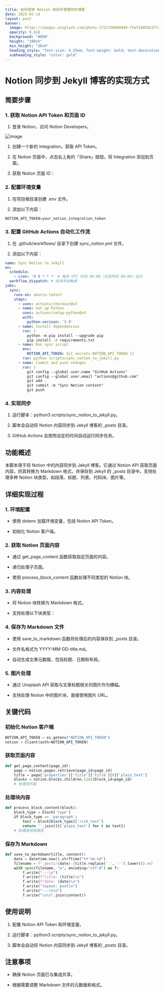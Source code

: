```yaml
---
title: 如何使用 Notion 来同步管理你的博客
date: 2025-02-14
layout: post
banner:
  image: https://images.unsplash.com/photo-1721750690949-f5ef18059227?crop=entropy&cs=tinysrgb&fit=max&fm=jpg&ixid=M3w2OTIwMzJ8MHwxfHJhbmRvbXx8fHx8fHx8fDE3Mzk1NTc1NTN8&ixlib=rb-4.0.3&q=80&w=1080
  opacity: 0.618
  background: "#000"
  height: "100vh"
  min_height: "38vh"
  heading_style: "font-size: 4.25em; font-weight: bold; text-decoration: underline"
  subheading_style: "color: gold"
---
```


# Notion 同步到 Jekyll 博客的实现方式

## 简要步骤

### 1. 获取 Notion API Token 和页面 ID

1. 登录 Notion，访问 Notion Developers。

![image](https://prod-files-secure.s3.us-west-2.amazonaws.com/a7a0cc5a-89b9-4cda-8686-1fba0ca52f40/d19c1afe-dea5-4312-9333-786b0ba83054/image.png?X-Amz-Algorithm=AWS4-HMAC-SHA256&X-Amz-Content-Sha256=UNSIGNED-PAYLOAD&X-Amz-Credential=ASIAZI2LB4666HLLZ4ZN%2F20250214%2Fus-west-2%2Fs3%2Faws4_request&X-Amz-Date=20250214T182553Z&X-Amz-Expires=3600&X-Amz-Security-Token=IQoJb3JpZ2luX2VjEAoaCXVzLXdlc3QtMiJGMEQCIFbZOIpDOjtg0deODXnKcXNKimcmGNc1jFJyN4fZt53jAiB6TbC3oG4nIde1wD0uBix9hnOi5j7%2FXPYJz3tMukZsJir%2FAwgzEAAaDDYzNzQyMzE4MzgwNSIM%2BwhE9hjYMzZ5i1ABKtwDYfg%2B0k5CligXcp4qvxr2twvOZ3CRZF%2FQ5sksf%2BYz8Gn4R%2FakguKTQxNK8Epd5hDobOBxpBx7Vemz3g6v0KPJUoaNJIKHDOnCe1LkhYn6vzo8%2FWl1xp2HhR%2BImMOxqYsG3YrN6%2FLrO6HXyllns4BI%2BfZGoGIRQEAydhcWSr%2BLpIX1i3dgPPJ6zfZqFwA21AyU3RLByNMef%2FznWzHxtjrRSjjX1OLn1qQAy3pmeNfNWVJNOxcLwftNceSvIbpvru6yatPCyN9%2Fe2VvbKop0ovqKdtcL5gS9mus5RHsfYtPptiFb1pKZXHa0x%2BKlBEoWTvFjNKmNIR6fNvZPt4y6T1f85hSs2y9Pdb6B8JJqfOW%2FI05Iw9wluYdTeV3R0IfDlm3CIwBcVdRTEFXGzLfSFn2x0grhwUK1MQgfvlbNQUTKI5g2aCbOpM2yZ11dTQtmQbdy6mLBVz25yg9uCAEpsmwKsbQXkSNf0Ix4CSsAZhamamcx5YFD7tzhjB%2BuW%2FBB1wDabJfloQbSFtpgleIjyh68SXNhouBHne5y2LIdLgt%2FfutdYDOeAZbDe8PqfH97W69MA8r6M7eyWGrxL4ndwvQY6L2T6QIWSzl1t%2FxN8lcEVOgcRmeikA3VHO2Ldow0Pq9vQY6pgHmM6DmStkACPETfLbXejRECWBfphgWu4pind1IuayKp0c0CXo39Rs1hS0ONrgIWsyIcjL8r5xtS3YTcZculUW2K32f2N7%2F2fHxNyGpcLmWCLnXSW%2FyEkqe3om%2FurZd2usaUuy400xfvDn26V9U5wCVpmerIF10%2BHXL1ZVCnFjRgG0Y7UVlaqCJOrphw31Dk7uRMzjwCiiSHX5UYcveX59vtkaimDPw&X-Amz-Signature=fcebb35b02465dd0a43437fdb4a6f0814631fbf12a93b0d0563310c0a5e9d768&X-Amz-SignedHeaders=host&x-id=GetObject)

1. 创建一个新的 Integration，获取 API Token。

1. 在 Notion 页面中，点击右上角的「Share」按钮，将 Integration 添加到页面。

1. 获取 Notion 页面 ID：


### 2. 配置环境变量

1. 在项目根目录创建 .env 文件。

1. 添加以下内容：

```javascript
NOTION_API_TOKEN=your_notion_integration_token
```

### 3. 配置 GitHub Actions 自动化工作流

1. 在 .github/workflows/ 目录下创建 sync_notion.yml 文件。

1. 添加以下内容：

```yaml
name: Sync Notion to Jekyll
on:
  schedule:
    - cron: '0 0 * * *' # 每天 UTC 时间 00:00（北京时间 08:00）运行
  workflow_dispatch: # 支持手动触发
jobs:
  sync:
    runs-on: ubuntu-latest
    steps:
      - uses: actions/checkout@v3
      - name: Set up Python
        uses: actions/setup-python@v4
        with:
          python-version: '3.9'
      - name: Install dependencies
        run: |
          python -m pip install --upgrade pip
          pip install -r requirements.txt
      - name: Run sync script
        env:
          NOTION_API_TOKEN: ${{ secrets.NOTION_API_TOKEN }}
        run: python scripts/sync_notion_to_jekyll.py
      - name: Commit and push changes
        run: |
          git config --global user.name "GitHub Actions"
          git config --global user.email "actions@github.com"
          git add .
          git commit -m "Sync Notion content"
          git push
```

### 4. 实现同步

1. 运行脚本：python3 scripts/sync_notion_to_jekyll.py。

1. 脚本会自动将 Notion 内容同步到 Jekyll 博客的 _posts 目录。

1. GitHub Actions 会按照设定的时间自动运行同步任务。

## 功能概述

本脚本用于将 Notion 中的内容同步到 Jekyll 博客。它通过 Notion API 获取页面内容，将其转换为 Markdown 格式，并保存到 Jekyll 的 _posts 目录中。支持处理多种 Notion 块类型，如段落、标题、列表、代码块、图片等。

## 详细实现过程

### 1. 环境配置

- 使用 dotenv 加载环境变量，包括 Notion API Token。

- 初始化 Notion 客户端。

### 2. 获取 Notion 页面内容

- 通过 get_page_content 函数获取指定页面的内容。

- 递归处理子页面。

- 使用 process_block_content 函数处理不同类型的 Notion 块。

### 3. 内容处理

- 将 Notion 块转换为 Markdown 格式。

- 支持处理以下块类型：


### 4. 保存为 Markdown 文件

- 使用 save_to_markdown 函数将处理后的内容保存到 _posts 目录。

- 文件名格式为 YYYY-MM-DD-title.md。

- 自动生成文章元数据，包括标题、日期和布局。

### 5. 图片处理

- 通过 Unsplash API 获取与文章标题相关的图片作为横幅。

- 支持处理 Notion 中的图片块，直接使用图片 URL。

## 关键代码

### 初始化 Notion 客户端

```python
NOTION_API_TOKEN = os.getenv("NOTION_API_TOKEN")
notion = Client(auth=NOTION_API_TOKEN)
```

### 获取页面内容

```python
def get_page_content(page_id):
    page = notion.pages.retrieve(page_id=page_id)
    title = page['properties']['title']['title'][0]['plain_text']
    blocks = notion.blocks.children.list(block_id=page_id)
    # 处理块内容
```

### 处理块内容

```python
def process_block_content(block):
    block_type = block['type']
    if block_type == 'paragraph':
        text = block[block_type]['rich_text']
        return ''.join([t['plain_text'] for t in text])
    # 处理其他块类型
```

### 保存为 Markdown

```python
def save_to_markdown(title, content):
    date = datetime.now().strftime("%Y-%m-%d")
    filename = f"_posts/{date}-{title.replace(' ', '-').lower()}.md"
    with open(filename, "w", encoding="utf-8") as f:
        f.write("---\n")
        f.write(f"title: {title}\n")
        f.write(f"date: {date}\n")
        f.write("layout: post\n")
        f.write("---\n\n")
        f.write("\n\n".join(content))
```

## 使用说明

1. 配置 Notion API Token 和环境变量。

1. 运行脚本：python3 scripts/sync_notion_to_jekyll.py。

1. 脚本会自动将 Notion 内容同步到 Jekyll 博客的 _posts 目录。

## 注意事项

- 确保 Notion 页面已与集成共享。

- 根据需要调整 Markdown 文件的元数据和格式。